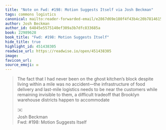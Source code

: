 ```yaml
---
title: "Note on Fwd: #198: Motion Suggests Itself via Josh Beckman"
tags: commons logistics
canonical: mailto:reader-forwarded-email/e2867d69e180f4f43b4c20b7814615a6
author: Josh Beckman
author_id: 64845e5575140ef309a3b7dfc833685a
book: 22989628
book_title: "Fwd: #198: Motion Suggests Itself"
hide_title: true
highlight_id: 451438305
readwise_url: https://readwise.io/open/451438305
image: 
favicon_url: 
source_emoji: ✉️
---
```


> The fact that I had never been on the ghost kitchen’s block despite living within a mile was no accident—the infrastructure of food delivery and last-mile logistics needs to be near the customers while remaining invisible to them, a difficult tradeoff that Brooklyn warehouse districts happen to accommodate
> <div class="quoteback-footer"><div class="quoteback-avatar"><span class="mini-emoji"> ✉️</span></div><div class="quoteback-metadata"><div class="metadata-inner"><span style="display:none">FROM:</span><div aria-label="Josh Beckman" class="quoteback-author"> Josh Beckman</div><div aria-label="Fwd: #198: Motion Suggests Itself" class="quoteback-title"> Fwd: #198: Motion Suggests Itself</div></div></div></div>